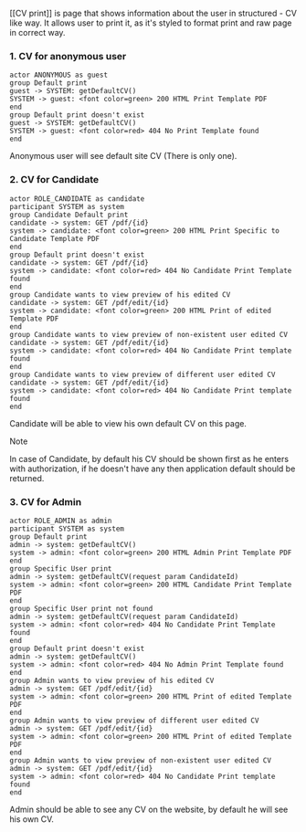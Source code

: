 [[CV print]] is page that shows information about the user in structured - CV like way. It allows user to print it, as it's styled to format print and raw page in correct way.

### 1. CV for anonymous user

```plantuml
actor ANONYMOUS as guest
group Default print
guest -> SYSTEM: getDefaultCV() 
SYSTEM -> guest: <font color=green> 200 HTML Print Template PDF
end
group Default print doesn't exist
guest -> SYSTEM: getDefaultCV() 
SYSTEM -> guest: <font color=red> 404 No Print Template found
end
```

Anonymous user will see default site CV (There is only one). 

### 2. CV for Candidate

```plantuml
actor ROLE_CANDIDATE as candidate
participant SYSTEM as system
group Candidate Default print
candidate -> system: GET /pdf/{id} 
system -> candidate: <font color=green> 200 HTML Print Specific to Candidate Template PDF
end
group Default print doesn't exist
candidate -> system: GET /pdf/{id} 
system -> candidate: <font color=red> 404 No Candidate Print Template found
end
group Candidate wants to view preview of his edited CV
candidate -> system: GET /pdf/edit/{id}
system -> candidate: <font color=green> 200 HTML Print of edited Template PDF
end
group Candidate wants to view preview of non-existent user edited CV
candidate -> system: GET /pdf/edit/{id}
system -> candidate: <font color=red> 404 No Candidate Print template found
end
group Candidate wants to view preview of different user edited CV
candidate -> system: GET /pdf/edit/{id}
system -> candidate: <font color=red> 404 No Candidate Print template found
end
```

Candidate will be able to view his own default CV on this page.

>[!NOTE]
>In case of Candidate, by default his CV should be shown first as he enters with authorization, if he doesn't have any then application default should be returned.
### 3. CV for Admin

```plantuml
actor ROLE_ADMIN as admin
participant SYSTEM as system
group Default print
admin -> system: getDefaultCV() 
system -> admin: <font color=green> 200 HTML Admin Print Template PDF
end
group Specific User print
admin -> system: getDefaultCV(request param CandidateId) 
system -> admin: <font color=green> 200 HTML Candidate Print Template PDF
end
group Specific User print not found
admin -> system: getDefaultCV(request param CandidateId) 
system -> admin: <font color=red> 404 No Candidate Print Template found
end
group Default print doesn't exist
admin -> system: getDefaultCV() 
system -> admin: <font color=red> 404 No Admin Print Template found
end
group Admin wants to view preview of his edited CV
admin -> system: GET /pdf/edit/{id}
system -> admin: <font color=green> 200 HTML Print of edited Template PDF
end
group Admin wants to view preview of different user edited CV
admin -> system: GET /pdf/edit/{id}
system -> admin: <font color=green> 200 HTML Print of edited Template PDF
end
group Admin wants to view preview of non-existent user edited CV
admin -> system: GET /pdf/edit/{id}
system -> admin: <font color=red> 404 No Candidate Print template found
end
```

Admin should be able to see any CV on the website, by default he will see his own CV.
